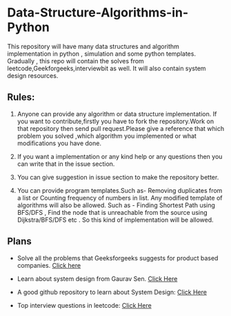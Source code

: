 # Data-Structure-Algorithms-in-Python
This repository will have many data structures and algorithm implementation in python , simulation and some python templates.
Gradually , this repo will contain the solves from leetcode,Geekforgeeks,interviewbit as well.
It will also contain system design resources.

## Rules:

1) Anyone can provide any algorithm or data structure implementation.
If you want to contribute,firstly you have to fork the repository.Work on that repository then send pull request.Please give a reference that which problem you solved ,which algorithm you implemented or what modifications you have done.

2) If you want a implementation or any kind help or any questions then you can write that in the issue section.

3) You can give suggestion in issue section to make the repository better.

4) You can provide program templates.Such as-  Removing duplicates from a list or Counting frequency of numbers in list. 
Any modified template of algorithms will also be allowed. Such as - Finding Shortest Path using BFS/DFS , Find the node that is unreachable from the source using Dijkstra/BFS/DFS etc . So this kind of implementation will be allowed.


## Plans
- Solve all the problems that Geeksforgeeks suggests for product based companies.
[Click here](https://www.geeksforgeeks.org/must-do-coding-questions-for-product-based-companies/)

- Learn about system design from Gaurav Sen.
[Click Here](https://www.youtube.com/watch?v=xpDnVSmNFX0&list=PLMCXHnjXnTnvo6alSjVkgxV-VH6EPyvoX)

- A good github repository to learn about System Design:
[Click Here](https://github.com/donnemartin/system-design-primer)

- Top interview questions in leetcode:
[Click Here](https://leetcode.com/problem-list/wpwgkgt/)







